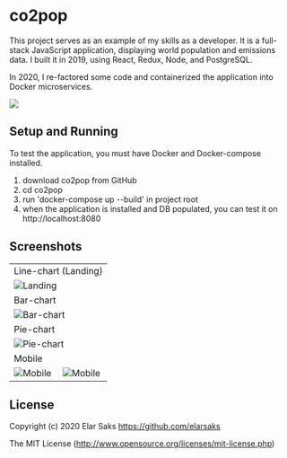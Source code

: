 # co2pop

This project serves as an example of my skills as a developer. It is a full-stack JavaScript application, displaying world population and emissions data. I built it in 2019, using React, Redux, Node, and PostgreSQL. 

In 2020, I re-factored some code and containerized the application into Docker microservices.

<img src="http://co2pop.s3.eu-north-1.amazonaws.com/architecture.png" />

## Setup and Running
To test the application, you must have Docker and Docker-compose installed.

  1. download co2pop from GitHub
  2. cd co2pop
  3. run 'docker-compose up --build' in project root
  4. when the application is installed and DB populated, you can test it on http://localhost:8080

  ## Screenshots
<table>
  <tbody>
    <tr>
      <td colspan="2">Line-chart (Landing)</td>
    </tr>
    <tr>
      <td  colspan="2">
        <img alt="Landing" src="https://co2pop.s3.eu-north-1.amazonaws.com/line-chart.PNG" />
      </td>
    </tr>
    <tr>
      <td colspan="2">Bar-chart</td>
    </tr>
    <tr>
      <td  colspan="2">
        <img alt="Bar-chart" src="https://co2pop.s3.eu-north-1.amazonaws.com/bar-chart.PNG" />
      </td>
    </tr>
       <tr>
      <td colspan="2">Pie-chart</td>
    </tr>
    <tr>
       <td  colspan="2">
        <img alt="Pie-chart" src="https://co2pop.s3.eu-north-1.amazonaws.com/pie-chart.PNG" />
      </td>
    </tr>
    <tr>
      <td colspan="2">Mobile</td>
    </tr>
    <tr>
      <td>
        <img alt="Mobile" src="https://co2pop.s3.eu-north-1.amazonaws.com/phone1.PNG" />
      </td>
      <td>
        <img alt="Mobile" src="https://co2pop.s3.eu-north-1.amazonaws.com/phone3.PNG" />
      </td>
    </tr>
  </tbody>
</table>

## License
Copyright (c) 2020 Elar Saks https://github.com/elarsaks

The MIT License (http://www.opensource.org/licenses/mit-license.php)
 
